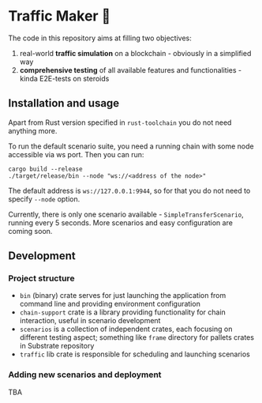 # Traffic Maker 🚦

The code in this repository aims at filling two objectives:
1. real-world **traffic simulation** on a blockchain - obviously in a simplified way
2. **comprehensive testing** of all available features and functionalities - kinda E2E-tests on steroids

## Installation and usage
Apart from Rust version specified in `rust-toolchain` you do not need anything more.

To run the default scenario suite, you need a running chain with some node accessible via ws port.
Then you can run:
```shell
cargo build --release
./target/release/bin --node "ws://<address of the node>"
```
The default address is `ws://127.0.0.1:9944`, so for that you do not need to specify `--node` option.

Currently, there is only one scenario available - `SimpleTransferScenario`, running every 5 seconds.
More scenarios and easy configuration are coming soon.

## Development

### Project structure
 - `bin` (binary) crate serves for just launching the application from command line and providing environment configuration
 - `chain-support` crate is a library providing functionality for chain interaction, useful in scenario development
 - `scenarios` is a collection of independent crates, each focusing on different testing aspect; something like `frame` directory for pallets crates in Substrate repository
 - `traffic` lib crate is responsible for scheduling and launching scenarios
 
### Adding new scenarios and deployment
TBA
